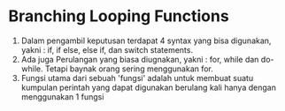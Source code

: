 # Branching Looping Functions

1. Dalam pengambil keputusan terdapat 4 syntax yang bisa digunakan, yakni : if, if else, else if, dan switch statements.
2. Ada juga Perulangan yang biasa diugnakan, yakni : for, while dan do-while. Tetapi baynak orang sering menggunakan for.
3. Fungsi utama dari sebuah 'fungsi' adalah untuk membuat suatu kumpulan perintah yang dapat digunakan berulang kali hanya dengan menggunakan 1 fungsi